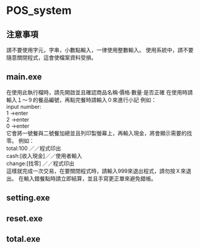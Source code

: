 # POS_system
##  注意事項
請不要使用字元，字串，小數點輸入，一律使用整數輸入。
使用系統中，請不要隨意關閉程式，這會使檔案資料受損。
## main.exe
在使用此執行檔時，請先開啟並且確認商品名稱·價格·數量·是否正確
在使用時請輸入１～９的餐品編號，再點完餐時請輸入０來進行小記
例如：
<br>
input number:
<br>
1 ->enter
<br>
2 ->enter
<br>
0 ->enter
<br>
它會將一號餐與二號餐加總並且列印製螢幕上，再輸入現金，將會顯示需要的找零。
例如：
<br>
total:100     ／／程式印出
<br>
cash:[收入現金]／／使用者輸入
<br>
change:[找零]  ／／程式印出
<br>
這樣就完成一次交易，在要關閉程式時，請輸入999來退出程式，請勿按Ｘ來退出。
在輸入錯餐點時請立即結算，並且手寫更正單來避免錯帳。
## setting.exe

## reset.exe
## total.exe
